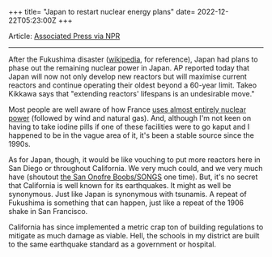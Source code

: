+++
title= "Japan to restart nuclear energy plans"
date= 2022-12-22T05:23:00Z
+++

Article: [Associated Press via NPR](https://www.npr.org/2022/12/22/1144990722/japan-nuclear-power-change-fukushima)

---

After the Fukushima disaster ([wikipedia](https://en.wikipedia.org/wiki/Fukushima_nuclear_disaster), for reference), Japan had plans to phase out the remaining nuclear power in Japan. AP reported today that Japan will now not only develop new reactors but will maximise current reactors and continue operating their oldest beyond a 60-year limit. Takeo Kikkawa says that "extending reactors' lifespans is an undesirable move."

Most people are well aware of how France [uses almost entirely nuclear power](https://www.rte-france.com/en/eco2mix/power-generation-energy-source#) (followed by wind and natural gas). And, although I'm not keen on having to take iodine pills if one of these facilities were to go kaput and I happened to be in the vague area of it, it's been a stable source since the 1990s.

As for Japan, though, it would be like vouching to put more reactors here in San Diego or throughout California. We very much could, and we very much have (shoutout [the San Onofre Boobs/SONGS](https://en.wikipedia.org/wiki/San_Onofre_Nuclear_Generating_Station) one time). But, it's no secret that California is well known for its earthquakes. It might as well be synonymous. Just like Japan is synonymous with tsunamis. A repeat of Fukushima is something that can happen, just like a repeat of the 1906 shake in San Francisco.

California has since implemented a metric crap ton of building regulations to mitigate as much damage as viable. Hell, the schools in my district are built to the same earthquake standard as a government or hospital.
